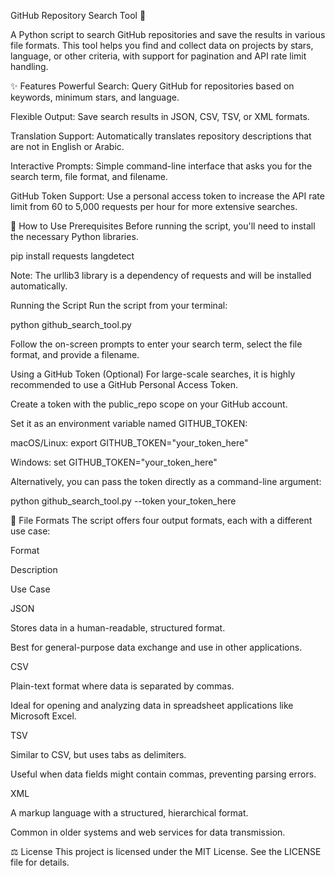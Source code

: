 GitHub Repository Search Tool 🔎

A Python script to search GitHub repositories and save the results in various file formats. This tool helps you find and collect data on projects by stars, language, or other criteria, with support for pagination and API rate limit handling.

✨ Features
Powerful Search: Query GitHub for repositories based on keywords, minimum stars, and language.

Flexible Output: Save search results in JSON, CSV, TSV, or XML formats.

Translation Support: Automatically translates repository descriptions that are not in English or Arabic.

Interactive Prompts: Simple command-line interface that asks you for the search term, file format, and filename.

GitHub Token Support: Use a personal access token to increase the API rate limit from 60 to 5,000 requests per hour for more extensive searches.

🚀 How to Use
Prerequisites
Before running the script, you'll need to install the necessary Python libraries.

pip install requests langdetect

Note: The urllib3 library is a dependency of requests and will be installed automatically.

Running the Script
Run the script from your terminal:

python github_search_tool.py

Follow the on-screen prompts to enter your search term, select the file format, and provide a filename.

Using a GitHub Token (Optional)
For large-scale searches, it is highly recommended to use a GitHub Personal Access Token.

Create a token with the public_repo scope on your GitHub account.

Set it as an environment variable named GITHUB_TOKEN:

macOS/Linux: export GITHUB_TOKEN="your_token_here"

Windows: set GITHUB_TOKEN="your_token_here"

Alternatively, you can pass the token directly as a command-line argument:

python github_search_tool.py --token your_token_here

📝 File Formats
The script offers four output formats, each with a different use case:

Format

Description

Use Case

JSON

Stores data in a human-readable, structured format.

Best for general-purpose data exchange and use in other applications.

CSV

Plain-text format where data is separated by commas.

Ideal for opening and analyzing data in spreadsheet applications like Microsoft Excel.

TSV

Similar to CSV, but uses tabs as delimiters.

Useful when data fields might contain commas, preventing parsing errors.

XML

A markup language with a structured, hierarchical format.

Common in older systems and web services for data transmission.

⚖️ License
This project is licensed under the MIT License. See the LICENSE file for details.
